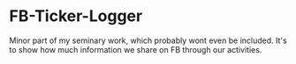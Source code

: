 # FB-Ticker-Logger
Minor part of my seminary work, which probably wont even be included. It's to show how much information we share on FB through our activities.
